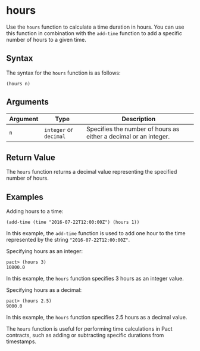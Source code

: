 # hours

Use the `hours` function to calculate a time duration in hours.
You can use this function in combination with the `add-time` function to add a specific number of hours to a given time.

## Syntax

The syntax for the `hours` function is as follows:

```pact
(hours n)
```

## Arguments

| Argument | Type | Description |
| --- | --- | --- |
| `n` | `integer` or `decimal` | Specifies the number of hours as either a decimal or an integer. |

## Return Value

The `hours` function returns a decimal value representing the specified number of hours.

## Examples

Adding hours to a time:

```pact
(add-time (time "2016-07-22T12:00:00Z") (hours 1))
```

In this example, the `add-time` function is used to add one hour to the time represented by the string `"2016-07-22T12:00:00Z"`.

Specifying hours as an integer:

```pact
pact> (hours 3)
10800.0
```

In this example, the `hours` function specifies 3 hours as an integer value.

Specifying hours as a decimal:

```pact
pact> (hours 2.5)
9000.0
```

In this example, the `hours` function specifies 2.5 hours as a decimal value.

The `hours` function is useful for performing time calculations in Pact contracts, such as adding or subtracting specific durations from timestamps.
